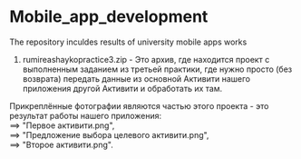 # Mobile_app_development
The repository inculdes results of university mobile apps works

1) rumireashaykopractice3.zip - Это архив, где находится проект с выполненным заданием из третьей практики, где нужно просто (без возврата)
передать данные из основной Активити нашего приложения другой Активити и обработать их там.  

Прикреплённые фотографии являются частью этого проекта - это результат работы нашего приложения:  
  ==> "Первое активити.png",  
  ==> "Предложение выбора целевого активити.png",  
  ==> "Второе активити.png".
